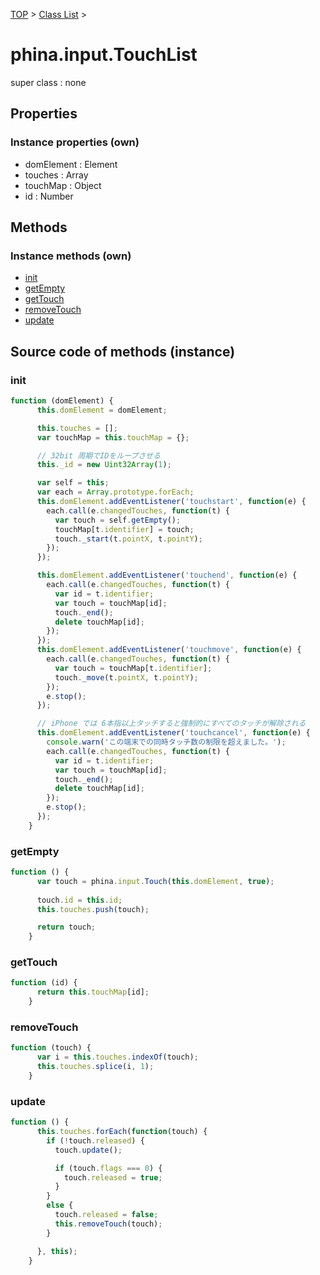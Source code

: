 [TOP](../../README.md) > [Class List](../class-list.md) >

# phina.input.TouchList

super class : none

## Properties


### Instance properties (own)

* domElement : Element
* touches : Array
* touchMap : Object
* id : Number


## Methods


### Instance methods (own)

* [init](#instance_init)
* [getEmpty](#instance_getEmpty)
* [getTouch](#instance_getTouch)
* [removeTouch](#instance_removeTouch)
* [update](#instance_update)



## Source code of methods (instance)

### <a name="instance_init"></a>init
```javascript
function (domElement) {
      this.domElement = domElement;

      this.touches = [];
      var touchMap = this.touchMap = {};

      // 32bit 周期でIDをループさせる
      this._id = new Uint32Array(1);

      var self = this;
      var each = Array.prototype.forEach;
      this.domElement.addEventListener('touchstart', function(e) {
        each.call(e.changedTouches, function(t) {
          var touch = self.getEmpty();
          touchMap[t.identifier] = touch;
          touch._start(t.pointX, t.pointY);
        });
      });

      this.domElement.addEventListener('touchend', function(e) {
        each.call(e.changedTouches, function(t) {
          var id = t.identifier;
          var touch = touchMap[id];
          touch._end();
          delete touchMap[id];
        });
      });
      this.domElement.addEventListener('touchmove', function(e) {
        each.call(e.changedTouches, function(t) {
          var touch = touchMap[t.identifier];
          touch._move(t.pointX, t.pointY);
        });
        e.stop();
      });

      // iPhone では 6本指以上タッチすると強制的にすべてのタッチが解除される
      this.domElement.addEventListener('touchcancel', function(e) {
        console.warn('この端末での同時タッチ数の制限を超えました。');
        each.call(e.changedTouches, function(t) {
          var id = t.identifier;
          var touch = touchMap[id];
          touch._end();
          delete touchMap[id];
        });
        e.stop();
      });
    }
```

### <a name="instance_getEmpty"></a>getEmpty
```javascript
function () {
      var touch = phina.input.Touch(this.domElement, true);
    
      touch.id = this.id;
      this.touches.push(touch);

      return touch;
    }
```

### <a name="instance_getTouch"></a>getTouch
```javascript
function (id) {
      return this.touchMap[id];
    }
```

### <a name="instance_removeTouch"></a>removeTouch
```javascript
function (touch) {
      var i = this.touches.indexOf(touch);
      this.touches.splice(i, 1);
    }
```

### <a name="instance_update"></a>update
```javascript
function () {
      this.touches.forEach(function(touch) {
        if (!touch.released) {
          touch.update();

          if (touch.flags === 0) {
            touch.released = true;
          }
        }
        else {
          touch.released = false;
          this.removeTouch(touch);
        }

      }, this);
    }
```



